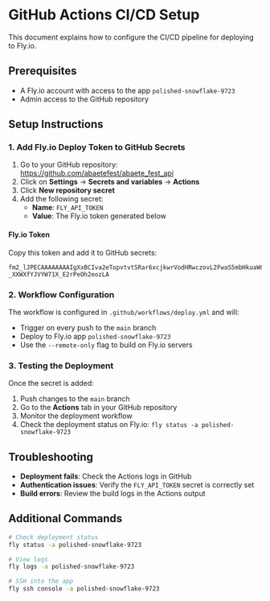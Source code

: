 # GitHub Actions CI/CD Setup

This document explains how to configure the CI/CD pipeline for deploying to Fly.io.

## Prerequisites

- A Fly.io account with access to the app `polished-snowflake-9723`
- Admin access to the GitHub repository

## Setup Instructions

### 1. Add Fly.io Deploy Token to GitHub Secrets

1. Go to your GitHub repository: https://github.com/abaetefest/abaete_fest_api
2. Click on **Settings** → **Secrets and variables** → **Actions**
3. Click **New repository secret**
4. Add the following secret:
   - **Name**: `FLY_API_TOKEN`
   - **Value**: The Fly.io token generated below

#### Fly.io Token

Copy this token and add it to GitHub secrets:

```
fm2_lJPECAAAAAAAAIgXxBCIva2eTopvtvtSRar6xcjkwrVodHRwczovL2FwaS5mbHkuaW8vdjGUAJLOAAJywB8Lk7lodHRwczovL2FwaS5mbHkuaW8vYWFhL3YxxDzn1UFxb2/VS/iVjeiDEDW4COeuRyk9k3enhkoXqngtjisdGHxWbzvHA/pWfAJUHFL2sIL4/pXAQIsfc/bETBse31+djbtzSZeMZ39FQOSyokRJtUwGHL9mKzvfCS2jep0P/zdKWds4U3wNlelOESq7yRWRvsqVBYOLgjQvewgNxUhKPaGV+hLe1j/EIMbmk/9OagGA05YXup/Grvxk/zyS4gLtwamxvp1VBGgY,fm2_lJPECAAAAAAAAO6RxBCuEJc4kwuuNCLIkA6zcoxewrVodHRwczovL2FwaS5mbHkuaW8vdjGUAJLOAAK8KB8Lk7lodHRwczovL2FwaS5mbHkuaW8vYWFhL3YxxDzP6vzv1MqVI2n8bzKz5vigt+J2cFadKxHjZmcWja3+CqtQHV8V4d1rd1vx6rOQptlfJhHky+W3vXdx/KjETAbsWAB8FzhnrSumTxJ4qB2AVvoVzcOhDcaNEUvCmU+XF5mBSLYAEceV30CBwY3FSlR+Glw228NJJ/8DcOAoKzyhPVJ7B6GgA6LF3IrEIH++k+E7ChS8y5dmwFMusLqzcrlqIzguVi87rnNU28fH,fm2_lJPECAAAAAAAAIf4xBBS0s1heTPBM2N8a2A9TXhYwrVodHRwczovL2FwaS5mbHkuaW8vdjGUAJLOAAJxzx8Lk7lodHRwczovL2FwaS5mbHkuaW8vYWFhL3YxxDwZG6YcegQtNU6bI8JszSI6TFzZcPbVt5MAUv37aUqgRsLVW/790Wu4IaJjiNk72mFRYVIm8RdrPfmIacXETG5TLe7ZSo2sr5Hs9yICtsS07wg1pWWfR56xehtj5aWKv5GpHsV0WUqEy+RkAZvJ4WErrKPA4DFiut2vVcu7cgGmK2wXti73rTcEQ7nEIDWm2h13hz5OvTSYnRop+H6vEPdcsQofdLFMGx+12pie,fm2_lJPECAAAAAAAATDPxBDu98AsbiL60EF5PY8Foa25wrVodHRwczovL2FwaS5mbHkuaW8vdjGWAJLOAAHS2R8Lk7lodHRwczovL2FwaS5mbHkuaW8vYWFhL3YxxDz7HZ2/76yMpDn2WczLt69ceLRWz2x12FKsOQ3+zrkdMCXZS+VqWHv/pQw2gEqmnGpPM7ZZYFH26fWvqhPETObbHVYdmFmVRxdfiCORZ2sWM6FqiR8p5WgaGX7Ai+IT9SauJZrJyrxvYaOj7DJaUaO+YBlaX9yVHL0hsl/FGdH1GzaMl0jyDEtjjnIWkMQgQhXEGbzcWrfHaatPaw0ruO2/r9V/EQMiS5cB0gI99j8=,fm2_lJPECAAAAAAAAp0QxBCOqjXOJzgKq5oZi6UXyV26wrVodHRwczovL2FwaS5mbHkuaW8vdjGWAJLOAAtuyR8Lk7lodHRwczovL2FwaS5mbHkuaW8vYWFhL3YxxDw8anVJ3LmAC2YyjHKCDWpnRd64cHMh+GxwDrINCO3TOYRoSACQCT1mlH3/BODcLqg2xYp7FC66nxtMgzvETKwtjH1Fgw2CIFZ7ts4wkEjBRZxhvP+mYD11fAkmBxyZV14K3mAGMG7WOUdRvn9xD5vtw5KTGLcsr60PerlaBZKtPGC5YtRnX3fgf9gWkMQgD2oL8obftAmAjoVK7I47jE4glyMjKtUyyR8MudFFPmQ=,fm2_lJPECAAAAAAAAmIJxBCreTjVb5TKhjuXiudcGnOawrVodHRwczovL2FwaS5mbHkuaW8vdjGWAJLOAAryrB8Lk7lodHRwczovL2FwaS5mbHkuaW8vYWFhL3YxxDxj89Q2KQfR8XhXr4qRA5k6yEqkSjSBMo9XqO6cPBFNjgcYJZfMbg1PgKfDzKdCGJJkgp3eczgMPkZrHZXETJoOLooCTJXUc3jSEO3syQDOiQ2vYEVxzqFK+IRspSzlqty/+N0k/W5tcUCv3Kb4goQFNqAr6Z/mzDEbfyCJn6n1U5q911ZogpRdoDsWkMQg5GNZdFxnxX7jos15xC0qRngOYk4f/QevRRoQNSAn53c=,fm2_lJPECAAAAAAAAEy0xBD6U6V1wJni5+nDzASjuLzewrVodHRwczovL2FwaS5mbHkuaW8vdjGUAJLNXVMfC5O5aHR0cHM6Ly9hcGkuZmx5LmlvL2FhYS92McQ8qhjpbqYv31e4rMVaUR1Sa92c0HZRP0yAdAD8lH2HbdTwOPqERXfrzaViVpDHiGvxl9xdJ2j62L/uABWoxEr7y/pcn40FDpW1SzQQ9JiF75lr5CS+SKu8EllAsQ8eqzfcW+3ICmiIV0t6w94upKdZ22H8SQGZ9jP9NZcTKn1HqNqoFUawws0U48Qg/dYSVpEhjSzCdLPY2sKWpiUo6w7b9WqzGeWQaf7X9wU=,fm2_lJPECAAAAAAAAINZxBCtyidBpEfck5kTKrpVU0QVwrVodHRwczovL2FwaS5mbHkuaW8vdjGUAJLOAAJRJB8Lk7lodHRwczovL2FwaS5mbHkuaW8vYWFhL3YxxDw+floe4WY2Ra5z39AYBjuNKeIkx2+TfIXxp0oaSpDS5Omd4YZXqqLaD5WbuxRIpu/ur/BAQXCWWw2McdLETNAMUGv/GoM1N1tRuhVi+I2xGuFUjcCPpKk8jYX6FcaC8leqJ1DGPctVKgIO8zEYv20EFTuqdzxPU7gCKe/b1Xx4fLeX7Ss9TwBsrYTEICIFz9KU7ohAQHDxlnGR4Vo3rZAYKQvKP1tGwo5OVD2N,fm2_lJPECAAAAAAAADu3xBDWSJB/vlpPyepAzLlLt60fwrVodHRwczovL2FwaS5mbHkuaW8vdjGUAJLNm4gfC5O5aHR0cHM6Ly9hcGkuZmx5LmlvL2FhYS92McQ8T5tE7WKh5NlAh8VGSR/wEs9EGAflMGjhqJh6txVbyoXlXt4C/H+jqhulezv7mN1EDRO2jVfthiPHH29cxEo7u0QtSzfmmZ5hxMG4AoKAt/nWuA5AwnVRc92HOqR2JmH8PDePPuT04bMlNGAc699dJBxsmXXTIqigMQ6A6tOYj8U1uD361foHFcQgcjli18j4mcWRwfuvENPFraM3ooGJMK17X8IOqr/RxPg=,fm2_lJPECAAAAAAACSK8xBCBic8uoWyhhTaHTghfrNqTwrVodHRwczovL2FwaS5mbHkuaW8vdjGWAJLOABFnnx8Lk7lodHRwczovL2FwaS5mbHkuaW8vYWFhL3YxxDxHwt5Zykxvi2wmECor892oY0Q4nTHrqDaup1MZCvw86qn4a7U1g0XKSgwzWoUxiXGs+jQhXYJ10F2hgVTETGG82MT3JsmCz5yyhW2ZLI9zsPDtH8GZRyV1R/euT3IUCMg/Gt4y2950vm+QUZIiGEbLnkApIcdovq8E4WiG4vlcpId9JN2RhZgELYAWkMQgtDs3mj7e/dWBRKa3EiV2skXbVQ0Xs4OOxnWr7gtD55c=,fm2_lJPECAAAAAAABFanxBBtVoQQ8I5WiAn+e7p3qpIKwrVodHRwczovL2FwaS5mbHkuaW8vdjGUAJLOAAJt9B8Lk7lodHRwczovL2FwaS5mbHkuaW8vYWFhL3YxxDyW/akl3dsTkq5xYsKKq6EUfRUFZ6Cr3RD0hi6sZgWjSnUJGrITl/8An6brVw1fYoG8ajLcN8s0SKRTacPETF0c+eVQvjemiKoHdLpZcfkvjB6vL30sa++pwHAEN3iOXfoCvjX9xKQPKNR0Hy6pV5iBa7xR8wy5NuqZcv568H6FS93GHtruclaATPjEIHjcbonyUD/hWTHQ2hdUSUKC/BJaaLJK1zgS5g0Wq+NG,fm2_lJPETF0c+eVQvjemiKoHdLpZcfkvjB6vL30sa++pwHAEN3iOXfoCvjX9xKQPKNR0Hy6pV5iBa7xR8wy5NuqZcv568H6FS93GHtruclaATPjEEMSduHDqp/up2KomvPRcv27DuWh0dHBzOi8vYXBpLmZseS5pby9hYWEvdjGWBJLOaObo6c5o5utfF81ZjwqRzVmPxCDLv4CRbfoIuEhlQ8NI6LMR9NxJcrlnH1EdpFe0Lsl1wg==,fm2_lJPETBse31+djbtzSZeMZ39FQOSyokRJtUwGHL9mKzvfCS2jep0P/zdKWds4U3wNlelOESq7yRWRvsqVBYOLgjQvewgNxUhKPaGV+hLe1j/EEMr5HqEPeeMS2O7SHzIoPwfDuWh0dHBzOi8vYXBpLmZseS5pby9hYWEvdjGWBJLOaObo6c5o5utfF81ZjwqRzVmPxCCfPdcV9dNGb8j5ULCyeP6Ig6Oiu3ox+zKuJFREfBE6yw==,fm2_lJPETG5TLe7ZSo2sr5Hs9yICtsS07wg1pWWfR56xehtj5aWKv5GpHsV0WUqEy+RkAZvJ4WErrKPA4DFiut2vVcu7cgGmK2wXti73rTcEQ7nEEIPwZ1RKicBHHynx4ybbZ4LDuWh0dHBzOi8vYXBpLmZseS5pby9hYWEvdjGWBJLOaObo6c5o5utfF81ZjwqRzVmPxCAedV4KKehC3zjKtxXlrlazw1B8UbbWqf/SPhnVQta3lg==,fm2_lJPETAbsWAB8FzhnrSumTxJ4qB2AVvoVzcOhDcaNEUvCmU+XF5mBSLYAEceV30CBwY3FSlR+Glw228NJJ/8DcOAoKzyhPVJ7B6GgA6LF3IrEEKZeL40J+fii5/SCAXsC5+rDuWh0dHBzOi8vYXBpLmZseS5pby9hYWEvdjGWBJLOaObo6c5o5utfF81ZjwqRzVmPxCB1RebRglnz4O5paXzP2gv6jYacSIJDpq2khf8Z2BdhRQ==,fm2_lJPETJoOLooCTJXUc3jSEO3syQDOiQ2vYEVxzqFK+IRspSzlqty/+N0k/W5tcUCv3Kb4goQFNqAr6Z/mzDEbfyCJn6n1U5q911ZogpRdoDvEEPeK9lTl2T8uxtEz7DQfGp3DuWh0dHBzOi8vYXBpLmZseS5pby9hYWEvdjGYBJLOaObo6c5o5utfF81ZjwqRzVmPFpDEILlXPN8YDaIRoCbkbmM7MmDXdtmVf7cFK1AceD81tvpO,fm2_lJPETGG82MT3JsmCz5yyhW2ZLI9zsPDtH8GZRyV1R/euT3IUCMg/Gt4y2950vm+QUZIiGEbLnkApIcdovq8E4WiG4vlcpId9JN2RhZgELYDEEG/aFPc3x57qo7pzZldNepvDuWh0dHBzOi8vYXBpLmZseS5pby9hYWEvdjGYBJLOaObo6c5o5utfF81ZjwqRzVmPFpDEIEycQx9WkuEpgjqMcaeR2sNYD884TzE+bzscOv1CRG2w,fm2_lJPESju7RC1LN+aZnmHEwbgCgoC3+da4DkDCdVFz3Yc6pHYmYfw8N48+5PThsyU0YBzr310kHGyZddMiqKAxDoDq05iPxTW4PfrV+gcVxBCYC0+3hNVuGt6Q3gqYw4yow7lodHRwczovL2FwaS5mbHkuaW8vYWFhL3YxlgSSzmjm6OnOaObrXxfNWY8Kkc1Zj8QgwbV+URBKeuN6D9VSIzgk4d1A2UFXGUQ8DpNyed/ua+E=,fm2_lJPESvvL+lyfjQUOlbVLNBD0mIXvmWvkJL5Iq7wSWUCxDx6rN9xb7cgKaIhXS3rD3i6kp1nbYfxJAZn2M/01lxMqfUeo2qgVRrDCzRTjxBCmISeUJk6D7bSQDyj9jVMtw7lodHRwczovL2FwaS5mbHkuaW8vYWFhL3YxlgSSzmjm6OnOaObrXxfNWY8Kkc1Zj8QgmTz+eekIJu1/cHBRhogPZ8FSpZ2ViMivhcldDb0yIkk=,fm2_lJPETObbHVYdmFmVRxdfiCORZ2sWM6FqiR8p5WgaGX7Ai+IT9SauJZrJyrxvYaOj7DJaUaO+YBlaX9yVHL0hsl/FGdH1GzaMl0jyDEtjjnLEEPjUqopF7Y4GJ3QOkMSbU3TDuWh0dHBzOi8vYXBpLmZseS5pby9hYWEvdjGYBJLOaObo6c5o5utfF81ZjwqRzVmPFpDEIO7FglWj7Jr0E+CTxT+7VUJvIN/UXLfPa+8SnvwOagJn,fm2_lJPETNAMUGv/GoM1N1tRuhVi+I2xGuFUjcCPpKk8jYX6FcaC8leqJ1DGPctVKgIO8zEYv20EFTuqdzxPU7gCKe/b1Xx4fLeX7Ss9TwBsrYTEEOMUwJ2kkLbeE8TBJPn05yfDuWh0dHBzOi8vYXBpLmZseS5pby9hYWEvdjGWBJLOaObo6c5o5utfF81ZjwqRzVmPxCD/0l2YC0e+9zDdiKNzYTdeEdYhjNC1PGc/YHuPHXnieA==,fm2_lJPETKwtjH1Fgw2CIFZ7ts4wkEjBRZxhvP+mYD11fAkmBxyZV14K3mAGMG7WOUdRvn9xD5vtw5KTGLcsr60PerlaBZKtPGC5YtRnX3fgf9jEEFYNwirmxdf75tLscg9TNinDuWh0dHBzOi8vYXBpLmZseS5pby9hYWEvdjGYBJLOaObo6c5o5utfF81ZjwqRzVmPFpDEIDuI6CZX1P1xGE7Xz+J4Kn99emRYGQmQJtt/RenLsq5N,fo1_DvCqPK9Agq16lW-_XXWXfYJVYW71X_E2rPeOh2eozLA
```

### 2. Workflow Configuration

The workflow is configured in `.github/workflows/deploy.yml` and will:
- Trigger on every push to the `main` branch
- Deploy to Fly.io app `polished-snowflake-9723`
- Use the `--remote-only` flag to build on Fly.io servers

### 3. Testing the Deployment

Once the secret is added:
1. Push changes to the `main` branch
2. Go to the **Actions** tab in your GitHub repository
3. Monitor the deployment workflow
4. Check the deployment status on Fly.io: `fly status -a polished-snowflake-9723`

## Troubleshooting

- **Deployment fails**: Check the Actions logs in GitHub
- **Authentication issues**: Verify the `FLY_API_TOKEN` secret is correctly set
- **Build errors**: Review the build logs in the Actions output

## Additional Commands

```bash
# Check deployment status
fly status -a polished-snowflake-9723

# View logs
fly logs -a polished-snowflake-9723

# SSH into the app
fly ssh console -a polished-snowflake-9723
```

